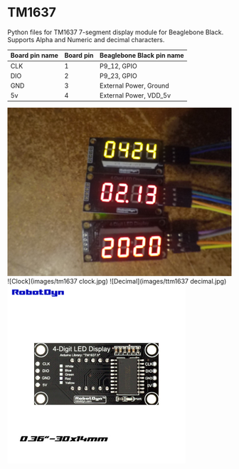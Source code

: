 TM1637
========

Python files for TM1637 7-segment display module for Beaglebone Black. Supports Alpha and Numeric and decimal characters.

| Board pin name | Board pin | Beaglebone Black pin name |
|----------------|-----------| --------------------------|
| CLK            | 1         | P9\_12, GPIO              |
| DIO            | 2         | P9\_23, GPIO              |
| GND            | 3         | External Power, Ground    |
| 5v             | 4         | External Power, VDD\_5v   |

![Calander](images/tm1637.JPG)
![Clock](images/tm1637 clock.jpg)
![Decimal](images/ttm1637 decimal.jpg)
![Back](images/tm1637-back.jpeg)